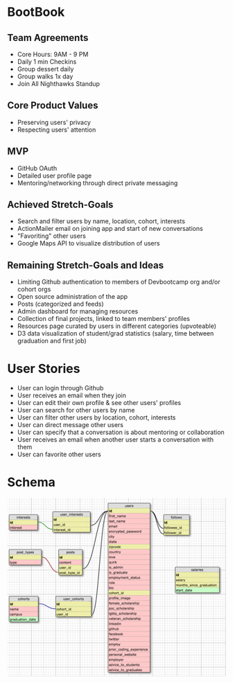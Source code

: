 # BootBook

## Team Agreements
- Core Hours: 9AM - 9 PM
- Daily 1 min Checkins
- Group dessert daily
- Group walks 1x day
- Join All Nighthawks Standup

## Core Product Values
- Preserving users' privacy
- Respecting users' attention

## MVP
- GitHub OAuth
- Detailed user profile page
- Mentoring/networking through direct private messaging

## Achieved Stretch-Goals
- Search and filter users by name, location, cohort, interests
- ActionMailer email on joining app and start of new conversations
- "Favoriting" other users
- Google Maps API to visualize distribution of users

## Remaining Stretch-Goals and Ideas
- Limiting Github authentication to members of Devbootcamp org and/or cohort orgs
- Open source administration of the app
- Posts (categorized and feeds)
- Admin dashboard for managing resources
- Collection of final projects, linked to team members' profiles
- Resources page curated by users in different categories (upvoteable)
- D3 data visualization of student/grad statistics (salary, time between graduation and first job)

# User Stories
- User can login through Github
- User receives an email when they join
- User can edit their own profile & see other users' profiles
- User can search for other users by name
- User can filter other users by location, cohort, interests
- User can direct message other users
- User can specify that a conversation is about mentoring or collaboration
- User receives an email when another user starts a conversation with them
- User can favorite other users

# Schema

![Schema](schema.png)

